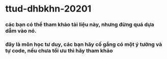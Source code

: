# ttud-dhbkhn-20201
### các bạn có thể tham khảo tài liệu này, nhưng đừng quá dựa dẫm vào nó. 
### đây là môn học tư duy, các bạn hãy cố gắng có một ý tưởng và tự code, nếu chưa tối ưu thì hãy tham khảo
